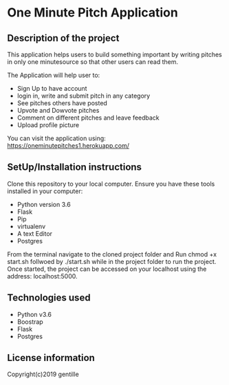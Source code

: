 # One Minute Pitch Application


## Description of the project

This application helps users to build something important by writing pitches in only one minutesource so that other users can read them.

The Application will help user to:
- Sign Up to have account 
- login in, write and submit pitch in any category
- See pitches others have posted
- Upvote and Dowvote pitches
- Comment on different pitches and leave feedback
- Upload profile picture

You can visit the application using: https://oneminutepitches1.herokuapp.com/

## SetUp/Installation instructions

Clone this repository to your local computer.
Ensure you have these tools installed in your computer:
* Python version 3.6 
* Flask
* Pip
* virtualenv
* A text  Editor
* Postgres


From the terminal navigate to the cloned project folder and 
Run chmod +x start.sh follwoed by ./start.sh while in the project folder to run the  project.
Once started, the project can be accessed on your localhost using the address: localhost:5000.

## Technologies used

* Python v3.6
* Boostrap
* Flask
* Postgres

## License information
  
Copyright(c)2019 gentille
 



